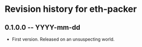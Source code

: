 # Revision history for eth-packer

## 0.1.0.0 -- YYYY-mm-dd

* First version. Released on an unsuspecting world.
